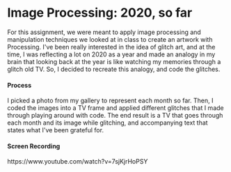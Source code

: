 <h1>Image Processing: 2020, so far</h1> 
For this assignment, we were meant to apply image processing and manipulation techniques we looked at in class to create an artwork with Processing. 
I've been really interested in the idea of glitch art, and at the time, I was reflecting a lot on 2020 as a year and made an analogy in my brain that looking back at the year is like watching my memories through a glitch old TV. So, I decided to recreate this analogy, and code the glitches. 

<h4>Process</h4>
I picked a photo from my gallery to represent each month so far. Then, I coded the images into a TV frame and applied different glitches that I made through playing around with code. The end result is a TV that goes through each month and its image while glitching, and accompanying text that states what I've been grateful for.

<h4>Screen Recording</h4>
https://www.youtube.com/watch?v=7sjKjrHoPSY
